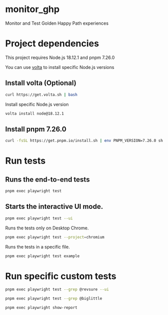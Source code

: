 # monitor_ghp

Monitor and Test  Golden Happy Path experiences

# Project dependencies

This project requires Node.js 18.12.1 and pnpm 7.26.0

You can use [volta](https://volta.sh/) to install specific Node.js versions

## Install volta (Optional)

```sh
curl https://get.volta.sh | bash
```

Install specific Node.js version

```sh
volta install node@18.12.1
```

## Install pnpm 7.26.0

```sh
curl -fsSL https://get.pnpm.io/install.sh | env PNPM_VERSION=7.26.0 sh -
```

# Run tests

## Runs the end-to-end tests

```sh
pnpm exec playwright test
```

## Starts the interactive UI mode.

```sh
pnpm exec playwright test --ui
```

Runs the tests only on Desktop Chrome.

```sh
pnpm exec playwright test --project=chromium
```

Runs the tests in a specific file.

```sh
pnpm exec playwright test example
```

# Run specific custom tests

```sh
pnpm exec playwright test --grep @revsure --ui
```

```sh
pnpm exec playwright test --grep @biglittle
```

```sh
pnpm exec playwright show-report
```
